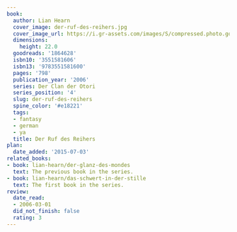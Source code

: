 ```yaml
---
book:
  author: Lian Hearn
  cover_image: der-ruf-des-reihers.jpg
  cover_image_url: https://i.gr-assets.com/images/S/compressed.photo.goodreads.com/books/1370812486l/1864628._SX98_.jpg
  dimensions:
    height: 22.0
  goodreads: '1864628'
  isbn10: '3551581606'
  isbn13: '9783551581600'
  pages: '798'
  publication_year: '2006'
  series: Der Clan der Otori
  series_position: '4'
  slug: der-ruf-des-reihers
  spine_color: '#e18221'
  tags:
  - fantasy
  - german
  - ya
  title: Der Ruf des Reihers
plan:
  date_added: '2015-07-03'
related_books:
- book: lian-hearn/der-glanz-des-mondes
  text: The previous book in the series.
- book: lian-hearn/das-schwert-in-der-stille
  text: The first book in the series.
review:
  date_read:
  - 2006-03-01
  did_not_finish: false
  rating: 3
---
```


